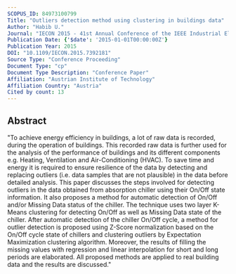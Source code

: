 ```yaml
---
SCOPUS_ID: 84973100799
Title: "Outliers detection method using clustering in buildings data"
Author: "Habib U."
Journal: "IECON 2015 - 41st Annual Conference of the IEEE Industrial Electronics Society"
Publication Date: {'$date': '2015-01-01T00:00:00Z'}
Publication Year: 2015
DOI: "10.1109/IECON.2015.7392181"
Source Type: "Conference Proceeding"
Document Type: "cp"
Document Type Description: "Conference Paper"
Affiliation: "Austrian Institute of Technology"
Affiliation Country: "Austria"
Cited by count: 13
---
```


## Abstract
"To achieve energy efficiency in buildings, a lot of raw data is recorded, during the operation of buildings. This recorded raw data is further used for the analysis of the performance of buildings and its different components e.g. Heating, Ventilation and Air-Conditioning (HVAC). To save time and energy it is required to ensure resilience of the data by detecting and replacing outliers (i.e. data samples that are not plausible) in the data before detailed analysis. This paper discusses the steps involved for detecting outliers in the data obtained from absorption chiller using their On/Off state information. It also proposes a method for automatic detection of On/Off and/or Missing Data status of the chiller. The technique uses two layer K-Means clustering for detecting On/Off as well as Missing Data state of the chiller. After automatic detection of the chiller On/Off cycle, a method for outlier detection is proposed using Z-Score normalization based on the On/Off cycle state of chillers and clustering outliers by Expectation Maximization clustering algorithm. Moreover, the results of filling the missing values with regression and linear interpolation for short and long periods are elaborated. All proposed methods are applied to real building data and the results are discussed."
